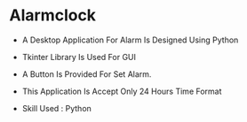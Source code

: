 # Alarmclock
* A Desktop Application For Alarm Is Designed Using Python

* Tkinter Library Is Used For GUI

* A Button Is Provided For Set Alarm.

* This Application Is Accept Only 24 Hours Time Format

* Skill Used : Python
